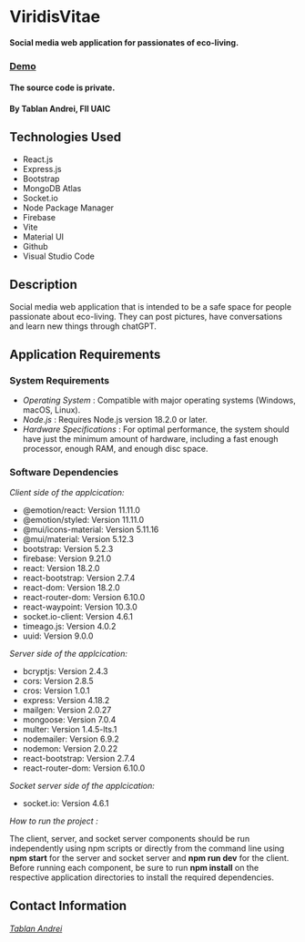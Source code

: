 # ViridisVitae
#### Social media web application for passionates of eco-living.
### [Demo](https://youtube.com/playlist?list=PLVPR5n6HvKpXgMQjNa-5HL4n-Gx5bOf_G)
#### The source code is private.
#### By **Tablan Andrei**, FII UAIC

## Technologies Used

- React.js
- Express.js
- Bootstrap
- MongoDB Atlas
- Socket.io
- Node Package Manager
- Firebase
- Vite
- Material UI
- Github
- Visual Studio Code

## Description

Social media web application that is intended to be a safe space for people passionate about eco-living. They can post pictures, have conversations and learn new things through chatGPT.

## Application Requirements

### System Requirements

- _Operating System_ : Compatible with major operating systems (Windows, macOS, Linux).
- _Node.js_ : Requires Node.js version 18.2.0 or later.
- _Hardware Specifications_ : For optimal performance, the system should have just the minimum amount of hardware, including a fast enough processor, enough RAM, and enough disc space.

### Software Dependencies

_Client side of the applcication:_

- @emotion/react: Version 11.11.0
- @emotion/styled: Version 11.11.0
- @mui/icons-material: Version 5.11.16
- @mui/material: Version 5.12.3
- bootstrap: Version 5.2.3
- firebase: Version 9.21.0
- react: Version 18.2.0
- react-bootstrap: Version 2.7.4
- react-dom: Version 18.2.0
- react-router-dom: Version 6.10.0
- react-waypoint: Version 10.3.0
- socket.io-client: Version 4.6.1
- timeago.js: Version 4.0.2
- uuid: Version 9.0.0

_Server side of the applcication:_

- bcryptjs: Version 2.4.3
- cors: Version 2.8.5
- cros: Version 1.0.1
- express: Version 4.18.2
- mailgen: Version 2.0.27
- mongoose: Version 7.0.4
- multer: Version 1.4.5-lts.1
- nodemailer: Version 6.9.2
- nodemon: Version 2.0.22
- react-bootstrap: Version 2.7.4
- react-router-dom: Version 6.10.0

_Socket server side of the applcication:_

- socket.io: Version 4.6.1

_How to run the project :_

The client, server, and socket server components should be run independently using npm scripts or directly from the command line using **npm start** for the server and socket server and **npm run dev** for the client. Before running each component, be sure to run **npm install** on the respective application directories to install the required dependencies.

## Contact Information

###### [Tablan Andrei ](https://github.com/andreitablan "Andrei Tablan")

